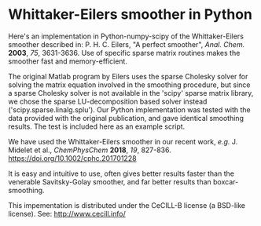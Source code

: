 # Whittaker-Eilers smoother in Python

Here's an implementation in Python-numpy-scipy of the Whittaker-Eilers smoother described in:
P. H. C. Eilers, "A perfect smoother", *Anal. Chem.* **2003**, *75*, 3631-3636. Use of 
specific sparse matrix routines makes the smoother fast and memory-efficient.

The original Matlab program by Eilers uses the sparse Cholesky solver for solving
the matrix equation involved in the smoothing procedure, but since a sparse Cholesky solver
is not available in the 'scipy' sparse matrix library, we chose the sparse LU-decomposition
based solver instead ('scipy.sparse.linalg.splu'). Our Python implementation was tested with
the data provided with the original publication, and gave identical smoothing results. The test
is included here as an example script.

We have used the Whittaker-Eilers smoother in our recent work, *e.g.* J. Midelet et al.,
*ChemPhysChem* **2018**, *19*, 827-836. https://doi.org/10.1002/cphc.201701228

It is easy and intuitive to use, often gives better results faster than the venerable Savitsky-Golay smoother, 
and far better results than boxcar-smoothing.

This impementation is distributed under the CeCILL-B license (a BSD-like license). See: http://www.cecill.info/

